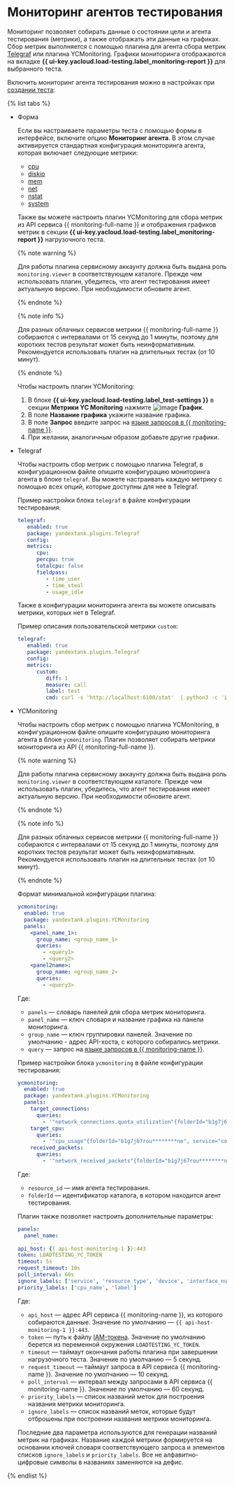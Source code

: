 # Мониторинг агентов тестирования

Мониторинг позволяет собирать данные о состоянии цели и агента тестирования (метрики), а также отображать эти данные на графиках. Сбор метрик выполняется с помощью плагина для агента сбора метрик [Telegraf](https://github.com/influxdata/telegraf) или плагина YCMonitoring. Графики мониторинга отображаются на вкладке **{{ ui-key.yacloud.load-testing.label_monitoring-report }}** для выбранного теста.

Включить мониторинг агента тестирования можно в настройках при [создании теста](../operations/create-test-bucket.md#create-test):

{% list tabs %}

- Форма

   Если вы настраиваете параметры теста с помощью формы в интерфейсе, включите опцию **Мониторинг агента**. В этом случае активируется стандартная конфигурация мониторинга агента, которая включает следующие метрики:
   
   * [cpu](https://github.com/influxdata/telegraf/tree/master/plugins/inputs/cpu)
   * [diskio](https://github.com/influxdata/telegraf/tree/master/plugins/inputs/diskio)
   * [mem](https://github.com/influxdata/telegraf/tree/master/plugins/inputs/mem)
   * [net](https://github.com/influxdata/telegraf/tree/master/plugins/inputs/net)
   * [nstat](https://github.com/influxdata/telegraf/tree/master/plugins/inputs/nstat)
   * [system](https://github.com/influxdata/telegraf/tree/master/plugins/inputs/system)

   Также вы можете настроить плагин YCMonitoring для сбора метрик из API сервиса {{ monitoring-full-name }} и отображения графиков метрик в секции **{{ ui-key.yacloud.load-testing.label_monitoring-report }}** нагрузочного теста.

   {% note warning %}

   Для работы плагина сервисному аккаунту должна быть выдана роль `monitoring.viewer` в соответствующем каталоге.
   Прежде чем использовать плагин, убедитесь, что агент тестирования имеет актуальную версию. При необходимости обновите агент.

   {% endnote %}
   
   {% note info %}

   Для разных облачных сервисов метрики {{ monitoring-full-name }} собираются с интервалами от 15 секунд до 1 минуты, поэтому для коротких тестов результат может быть неинформативным. Рекомендуется использовать плагин на длительных тестах (от 10 минут).

   {% endnote %}

   Чтобы настроить плагин YCMonitoring:

   1. В блоке **{{ ui-key.yacloud.load-testing.label_test-settings }}** в секции **Метрики YC Monitoring** нажмите ![image](../../_assets/plus-sign.svg) **График**.
   1. В поле **Название графика** укажите название графика.
   1. В поле **Запрос** введите запрос на [языке запросов в {{ monitoring-name }}](../../monitoring/concepts/querying.md).
   1. При желании, аналогичным образом добавьте другие графики.


- Telegraf

   Чтобы настроить сбор метрик с помощью плагина Telegraf, в конфигурационном файле опишите конфигурацию мониторинга агента в блоке `telegraf`. Вы можете настраивать каждую метрику с помощью всех опций, которые доступны для нее в Telegraf.

   Пример настройки блока `telegraf` в файле конфигурации тестирования:

   ```yaml
   telegraf:
      enabled: true
      package: yandextank.plugins.Telegraf
      config:
      metrics:
         cpu:
         percpu: true
         totalcpu: false
         fieldpass:
            - time_user
            - time_steal
            - usage_idle
   ```

   Также в конфигурации мониторинга агента вы можете описывать метрики, которых нет в Telegraf.

   Пример описания пользовательской метрики `custom`:
  
   ```yaml
   telegraf:
      enabled: true
      package: yandextank.plugins.Telegraf
      config:
      metrics:
         custom:
            diff: 1
            measure: call
            label: test
            cmd: curl -s 'http://localhost:6100/stat'  | python3 -c 'import sys, json; j = json.load(sys.stdin); print("\n".join(rerp(c["values"]["accept"]) for c in j["charts"] if c["name"] == "localqueue_wait_time"))'
   ```

- YCMonitoring

   Чтобы настроить сбор метрик с помощью плагина YCMonitoring, в конфигурационном файле опишите конфигурацию мониторинга агента в блоке `ycmonitoring`. Плагин позволяет собирать метрики мониторинга из API {{ monitoring-full-name }}.

   {% note warning %}

   Для работы плагина сервисному аккаунту должна быть выдана роль `monitoring.viewer` в соответствующем каталоге.
   Прежде чем использовать плагин, убедитесь, что агент тестирования имеет актуальную версию. При необходимости обновите агент.

   {% endnote %}

   {% note info %}

   Для разных облачных сервисов метрики {{ monitoring-full-name }} собираются с интервалами от 15 секунд до 1 минуты, поэтому для коротких тестов результат может быть неинформативным. Рекомендуется использовать плагин на длительных тестах (от 10 минут).

   {% endnote %}

   Формат минимальной конфигурации плагина:

   ```yaml
   ycmonitoring:
     enabled: true
     package: yandextank.plugins.YCMonitoring
     panels:
       <panel_name_1>:
         group_name: <group_name_1>
         queries:
           - <query1>
           - <query2>
       <panel2name>:
         group_name: <group_name_2>
         queries:
           - <query3>
   ```
   Где:
   * `panels` — словарь панелей для сбора метрик мониторинга.
   * `panel_name` — ключ словаря и название графика на панели мониторинга.
   * `group_name` — ключ группировки панелей. Значение по умолчанию - адрес API-хоста, с которого собирались метрики.
   * `query` — запрос на [языке запросов в {{ monitoring-name }}](../../monitoring/concepts/querying.md).

   Пример настройки блока `ycmonitoring` в файле конфигурации тестирования:

   ```yaml
   ycmonitoring:
     enabled: true
     package: yandextank.plugins.YCMonitoring
     panels:
       target_connections:
         queries:
           - '"network_connections.quota_utilization"{folderId="b1g7j67rou********ne", service="compute", resource_id="agent007"}'
       target_cpu:
         queries:
           - '"cpu_usage"{folderId="b1g7j67rou********ne", service="compute", resource_id="agent007"}'
       received_packets:
         queries:
           - '"network_received_packets"{folderId="b1g7j67rou********ne", service="compute", resource_id="agent007", resource_type="vm", interface_number="*"}'
   ```
   Где:
   * `resource_id` — имя агента тестирования.
   * `folderId` — идентификатор каталога, в котором находится агент тестирования. 

   Плагин также позволяет настроить дополнительные параметры:

   ```yaml
   panels:
     panel_name:
       ...
   api_host: {{ api-host-monitoring-1 }}:443
   token: LOADTESTING_YC_TOKEN
   timeout: 5s
   request_timeout: 10s
   poll_interval: 60s
   ignore_labels: ['service', 'resource_type', 'device', 'interface_number', 'source_metric', 'subcluster_name', 'shard', 'dc']
   priority_labels: ['cpu_name', 'label']
   ```

   Где:
   * `api_host` — адрес API сервиса {{ monitoring-name }}, из которого собираются данные. Значение по умолчанию — `{{ api-host-monitoring-1 }}:443`.
   * `token` — путь к файлу [IAM-токена](../../iam/concepts/authorization/iam-token.md). Значение по умолчанию берется из переменной окружения `LOADTESTING_YC_TOKEN`.
   * `timeout` — таймаут окончания работы плагина при завершении нагрузочного теста. Значение по умолчанию — 5 секунд.
   * `request_timeout` — таймаут запроса в API сервиса {{ monitoring-name }}. Значение по умолчанию — 10 секунд.
   * `poll_interval` — интервал между запросами в API сервиса {{ monitoring-name }}. Значение по умолчанию — 60 секунд.
   * `priority_labels` — список названий меток для построения названия метрики мониторинга.
   * `ignore_labels` — список названий меток, которые будут отброшены при построении названия метрики мониторинга.

   Последние два параметра используются для генерации названий метрик на графиках. Название каждой метрики формируется на основании ключей словаря соответствующего запроса и элементов списков `ignore_labels` и `priority_labels`. Все не алфавитно-цифровые символы в названиях заменяются на дефис.

{% endlist %}
